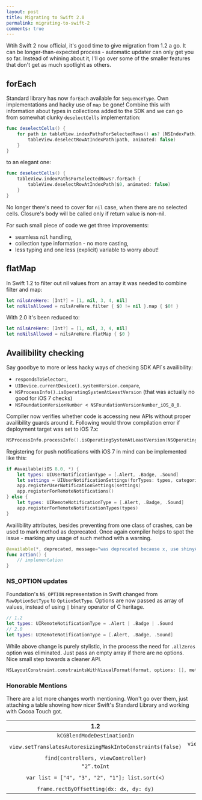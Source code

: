 ```yaml
---
layout: post
title: Migrating to Swift 2.0
permalink: migrating-to-swift-2
comments: true
---
```


Wtih Swift 2 now official, it's good time to give migration from 1.2 a go. It can be longer-than-expected process - automatic updater can only get you so far. Instead of whining about it, I'll go over some of the smaller features that don't get as much spotlight as others.

## forEach
Standard library has now `forEach` available for `SequenceType`. Own implementations and hacky use of `map` be gone! Combine this with information about types in collections added to the SDK and we can go from somewhat clunky `deselectCells` implementation:

```swift
func deselectCells() {
    for path in tableView.indexPathsForSelectedRows() as? [NSIndexPath] ?? [] {
        tableView.deselectRowAtIndexPath(path, animated: false)
    }
}
```

to an elegant one:

```swift
func deselectCells() {
    tableView.indexPathsForSelectedRows?.forEach {
        tableView.deselectRowAtIndexPath($0, animated: false)
    }
}
```

No longer there's need to cover for `nil` case, when there are no selected cells. Closure's body will be called only if return value is non-nil.

For such small piece of code we get three improvements:

- seamless `nil` handling,
- collection type information - no more casting,
- less typing and one less (explicit) variable to worry about!


## flatMap

In Swift 1.2 to filter out nil values from an array it was needed to combine filter and map:

```swift
let nilsAreHere: [Int?] = [1, nil, 3, 4, nil]
let noNilsAllowed = nilsAreHere.filter { $0 != nil }.map { $0! }
```

With 2.0 it's been reduced to:


```swift
let nilsAreHere: [Int?] = [1, nil, 3, 4, nil]
let noNilsAllowed = nilsAreHere.flatMap { $0 }
```

## Availibility checking

Say goodbye to more or less hacky ways of checking SDK API`s availibility:

- `respondsToSelector:`,
- `UIDevice.currentDevice().systemVersion.compare`,
- `NSProcessInfo().isOperatingSystemAtLeastVersion` (that was actually no good for iOS 7 checks)
- `NSFoundationVersionNumber < NSFoundationVersionNumber_iOS_8_0`.

Compiler now verifies whether code is accessing new APIs without proper availibility guards around it. Following would throw compilation error if deployment target was set to iOS 7.x:

```swift
NSProcessInfo.processInfo().isOperatingSystemAtLeastVersion(NSOperatingSystemVersion(majorVersion: 8, minorVersion: 0, patchVersion: 0))
```

Registering for push notifications with iOS 7 in mind can be implemented like this:

```swift
if #available(iOS 8.0, *) {
    let types: UIUserNotificationType = [.Alert, .Badge, .Sound]
    let settings = UIUserNotificationSettings(forTypes: types, categories: nil)
    app.registerUserNotificationSettings(settings)
    app.registerForRemoteNotifications()
} else {
    let types: UIRemoteNotificationType = [.Alert, .Badge, .Sound]
    app.registerForRemoteNotificationTypes(types)
}
```

Availibility attributes, besides preventing from one class of crashes, can be used to mark method as deprecated. Once again compiler helps to spot the issue - marking any usage of such method with a warning.


```swift
@available(*, deprecated, message="was deprecated because x, use shinyAction method instead")
func action() {
    // implementation
}
```

### NS_OPTION updates

Foundation's `NS_OPTION` representation in Swift changed from `RawOptionSetType` to `OptionSetType`. Options are now passed as array of values, instead of using `|` binary operator of C heritage.

```swift
// 1.2
let types: UIRemoteNotificationType = .Alert | .Badge | .Sound
// 2.0
let types: UIRemoteNotificationType = [.Alert, .Badge, .Sound]
```

While above change is purely stylistic, in the process the need for `.allZeros` option was eliminated. Just pass an empty array if there are no options. Nice small step towards a cleaner API.

```swift
NSLayoutConstraint.constraintsWithVisualFormat(format, options: [], metrics: nil, views: binding)
```

### Honorable Mentions

There are a lot more changes worth mentioning. Won't go over them, just attaching a table showing how nicer Swift's Standard Library and working with Cocoa Touch got.

|1.2 | 2.0|
|:--:|:--:|
|`kCGBlendModeDestinationIn` | `CGBlendMode.DestinationIn` |
|`view.setTranslatesAutoresizingMaskIntoConstraints(false)`|`view.translatesAutoresizingMaskIntoConstraints = false` |
|`find(controllers, viewController)`|`controllers.indexOf(viewController)`
|`“2”.toInt`|`Int(“2”)`|
|`var list = ["4", "3", "2", "1"]; list.sort(<)`|`var list = ["4", "3", "2", "1"]; list.sortInPlace()`|
|`frame.rectByOffsetting(dx: dx, dy: dy)`|`frame.offsetBy(dx: dx, dy: dy)`|

